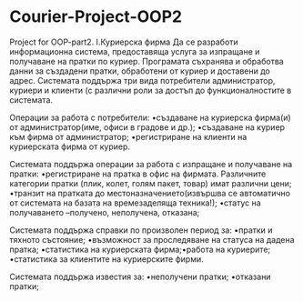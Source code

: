 # Courier-Project-OOP2
Project for OOP-part2.
I.Куриерска фирма
Да  се  разработи  информационна  система,  предоставяща  услуга за  изпращане  и получаване   на   пратки   по   куриер. Програмата   съхранява   и   обработва   данни   за създадени пратки, обработени от куриер и доставени до адрес.
Системата  поддържа три вида  потребители  администратор,  куриери  и  клиенти  (с различни роли за достъп до функционалностите в системата.

Операции за работа с потребители: 
•създаване  на  куриерска  фирма(и)  от  администратор(име,  офиси  в  градове  и др.);
•създаване на куриер към фирма от администратор;
•регистриране на клиенти на куриерската фирма от куриер.

Системата поддържа операции за работа с изпращане и получаване на пратки:
•регистриране на пратка в офис на фирмата. Различните категории пратки (плик, колет, голям пакет, товар) имат различни цени;
•транзит   на   пратката   до   местоназначението(извършва   се   автоматично   от системата на базата на времезаделяща техника!);
•статус на получаването –получено, неполучена, отказана;

Системата поддържа справки по произволен период за:
•пратки и тяхното състояние;
•възможност за проследяване на статуса на дадена пратка;
•статистика на куриерската фирма;•работа на куриерите;
•статистика за клиентите на куриерските фирми.

Системата поддържа известия за: 
•неполучени пратки;
•отказани пратки;
